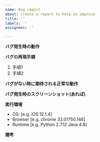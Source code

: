```yaml
---
name: Bug report
about: Create a report to help us improve
title: ''
labels: ''
assignees: ''

---
```


**バグ発生時の動作**

**バグの再現手順**
1. 手順1
1. 手順2 

**バグがない時に期待される正常な動作**

**バグ発生時のスクリーンショット(あれば)**

**実行環境**
 - OS: [e.g. iOS 12.1.4]
 - Browser [e.g. chrome 33.01750.146]
 - Runtime [e.g. Python 2.7.12 Java 4.8]

**備考**
